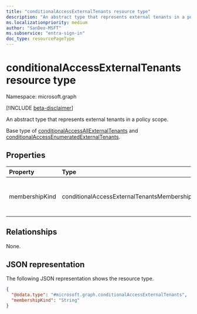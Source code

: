 ```yaml
---
title: "conditionalAccessExternalTenants resource type"
description: "An abstract type that represents external tenants in a policy scope."
ms.localizationpriority: medium
author: "SanDeo-MSFT"
ms.subservice: "entra-sign-in"
doc_type: resourcePageType
---
```


# conditionalAccessExternalTenants resource type

Namespace: microsoft.graph

[!INCLUDE [beta-disclaimer](../../includes/beta-disclaimer.md)]

An abstract type that represents external tenants in a policy scope.

Base type of [conditionalAccessAllExternalTenants](../resources/conditionalaccessallexternaltenants.md) and [conditionalAccessEnumeratedExternalTenants](conditionalaccessenumeratedexternaltenants.md).

## Properties

| Property     | Type        | Description |
|:-------------|:------------|:------------|
| membershipKind |conditionalAccessExternalTenantsMembershipKind | The membership kind. Possible values are: `all`, `enumerated`, `unknownFutureValue`. The `enumerated` member references an [conditionalAccessEnumeratedExternalTenants](conditionalaccessenumeratedexternaltenants.md) object.|

## Relationships

None.

## JSON representation

The following JSON representation shows the resource type.

<!-- {
  "blockType": "resource",
  "@odata.type": "microsoft.graph.conditionalAccessExternalTenants"
}
-->
``` json
{
  "@odata.type": "#microsoft.graph.conditionalAccessExternalTenants",
  "membershipKind": "String"
}
```
